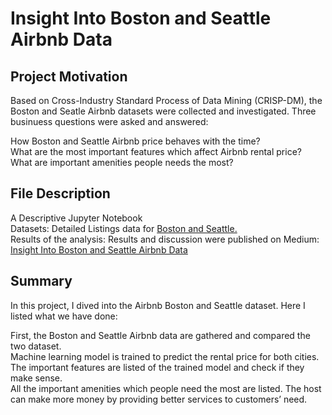 # Insight Into Boston and Seattle Airbnb Data
## Project Motivation<br />
Based on Cross-Industry Standard Process of Data Mining (CRISP-DM), the Boston and Seatle Airbnb datasets were collected and investigated. Three businuess questions were asked and answered:

  How Boston and Seattle Airbnb price behaves with the time?<br />
  What are the most important features which affect Airbnb rental price?<br />
  What are important amenities people needs the most?<br />

## File Description<br />
A Descriptive Jupyter Notebook<br />
Datasets: Detailed Listings data for <a href="http://insideairbnb.com/get-the-data.html">Boston and Seattle.</a><br />
Results of the analysis: Results and discussion were published on Medium: <a href="https://medium.com/@patelkushal96/insight-into-boston-and-seattle-airbnb-data-d7175240df66?source=friends_link&sk=08a6c02a44b4d6849ae3dcd00eaa6b97">Insight Into Boston and Seattle Airbnb Data</a><br />

## Summary
In this project, I dived into the Airbnb Boston and Seattle dataset. Here I listed what we have done:<br />

First, the Boston and Seattle Airbnb data are gathered and compared the two dataset.<br />
Machine learning model is trained to predict the rental price for both cities.<br />
The important features are listed of the trained model and check if they make sense.<br />
All the important amenities which people need the most are listed. The host can make more money by providing better services to customers’ need.<br />
